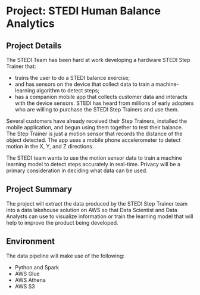 # Project: STEDI Human Balance Analytics

## Project Details
The STEDI Team has been hard at work developing a hardware STEDI Step Trainer that:

* trains the user to do a STEDI balance exercise;
* and has sensors on the device that collect data to train a machine-learning algorithm to detect steps;
* has a companion mobile app that collects customer data and interacts with the device sensors.
STEDI has heard from millions of early adopters who are willing to purchase the STEDI Step Trainers and use them.

Several customers have already received their Step Trainers, installed the mobile application, and begun using them together to test their balance. The Step Trainer is just a motion sensor that records the distance of the object detected. The app uses a mobile phone accelerometer to detect motion in the X, Y, and Z directions.

The STEDI team wants to use the motion sensor data to train a machine learning model to detect steps accurately in real-time. Privacy will be a primary consideration in deciding what data can be used.

## Project Summary

The project will extract the data produced by the STEDI Step Trainer team into a data lakehouse solution on AWS so that Data Scientist and Data Analysts can use to visualize information or train the learning model that will help to improve the product being developed.

## Environment
The data pipeline will make use of the following:
* Python and Spark
* AWS Glue
* AWS Athena
* AWS S3

